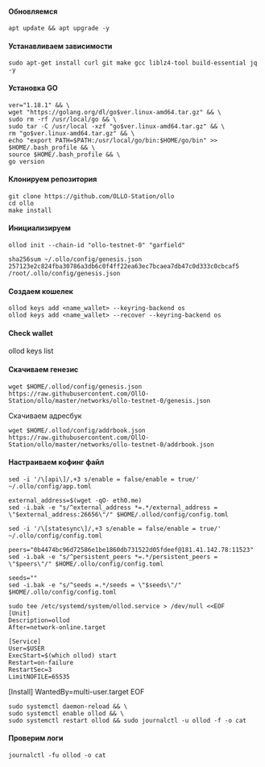 #### Обновляемся
```
apt update && apt upgrade -y
```

#### Устанавливаем зависимости
```
sudo apt-get install curl git make gcc liblz4-tool build-essential jq -y
```

#### Установка GO
```
ver="1.18.1" && \
wget "https://golang.org/dl/go$ver.linux-amd64.tar.gz" && \
sudo rm -rf /usr/local/go && \
sudo tar -C /usr/local -xzf "go$ver.linux-amd64.tar.gz" && \
rm "go$ver.linux-amd64.tar.gz" && \
echo "export PATH=$PATH:/usr/local/go/bin:$HOME/go/bin" >> $HOME/.bash_profile && \
source $HOME/.bash_profile && \
go version
```

#### Клонируем репозитория 
```
git clone https://github.com/OLLO-Station/ollo
cd ollo
make install
```

#### Инициализируем
```
ollod init --chain-id "ollo-testnet-0" "garfield"
```
```
sha256sum ~/.ollo/config/genesis.json
257123e2c824fba30786a3db6c0f4ff22ea63ec7bcaea7db47c0d333c0cbcaf5  /root/.ollo/config/genesis.json
```
#### Создаем кошелек
```
ollod keys add <name_wallet> --keyring-backend os
ollod keys add <name_wallet> --recover --keyring-backend os
```
#### Check wallet
ollod keys list
#### Скачиваем генезис
```
wget $HOME/.ollod/config/genesis.json https://raw.githubusercontent.com/OllO-Station/ollo/master/networks/ollo-testnet-0/genesis.json
```
Скачиваем адресбук
```
wget $HOME/.ollod/config/addrbook.json https://raw.githubusercontent.com/OllO-Station/ollo/master/networks/ollo-testnet-0/addrbook.json
```
#### Настраиваем кофинг файл
```
sed -i '/\[api\]/,+3 s/enable = false/enable = true/' ~/.ollo/config/app.toml

external_address=$(wget -qO- eth0.me)
sed -i.bak -e "s/^external_address *=.*/external_address = \"$external_address:26656\"/" $HOME/.ollod/config/config.toml

sed -i '/\[statesync\]/,+3 s/enable = false/enable = true/' ~/.ollo/config/config.toml

peers="0b4474bc96d72586e1be1860db731522d05fdeef@181.41.142.78:11523"
sed -i.bak -e "s/^persistent_peers *=.*/persistent_peers = \"$peers\"/" $HOME/.ollo/config/config.toml

seeds=""
sed -i.bak -e "s/^seeds =.*/seeds = \"$seeds\"/" $HOME/.ollo/config/config.toml
```


```
sudo tee /etc/systemd/system/ollod.service > /dev/null <<EOF
[Unit]
Description=ollod
After=network-online.target
```
```
[Service]
User=$USER
ExecStart=$(which ollod) start
Restart=on-failure
RestartSec=3
LimitNOFILE=65535
```
[Install]
WantedBy=multi-user.target
EOF
                     
```
sudo systemctl daemon-reload && \
sudo systemctl enable ollod && \
sudo systemctl restart ollod && sudo journalctl -u ollod -f -o cat
```
#### Проверим логи
```
journalctl -fu ollod -o cat
```
